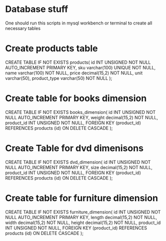 # Database stuff

One should run this scripts in mysql workbench or terminal to create all necessary tables

# Create products table

CREATE TABLE IF NOT EXISTS products(
	id INT UNSIGNED NOT NULL AUTO_INCREMENT PRIMARY KEY,
    sku varchar(100) UNIQUE NOT NULL,
    name varchar(100) NOT NULL,
    price decimal(15,2) NOT NULL,
    unit varchar(50),
    product_type varchar(50) NOT NULL
);

# Create table for books dimension

CREATE TABLE IF NOT EXISTS books_dimension(
	id INT UNSIGNED NOT NULL AUTO_INCREMENT PRIMARY KEY,
    weight decimal(15,2) NOT NULL,
    product_id INT UNSIGNED NOT NULL,
    FOREIGN KEY (product_id) REFERENCES products (id) ON DELETE CASCADE
);

# Create Table for dvd dimenisons

CREATE TABLE IF NOT EXISTS dvd_dimension(
	id INT UNSIGNED NOT NULL AUTO_INCREMENT PRIMARY KEY,
    size decimal(15,2) NOT NULL,
    product_id INT UNSIGNED NOT NULL,
    FOREIGN KEY (product_id) REFERENCES products (id) ON DELETE CASCADE
);

# Create table for furniture dimension

CREATE TABLE IF NOT EXISTS furniture_dimension(
	id INT UNSIGNED NOT NULL AUTO_INCREMENT PRIMARY KEY,
    length decimal(15,2) NOT NULL,
    width decimal(15,2) NOT NULL,
    height decimal(15,2) NOT NULL,
    product_id INT UNSIGNED NOT NULL,
    FOREIGN KEY (product_id) REFERENCES products (id) ON DELETE CASCADE
);